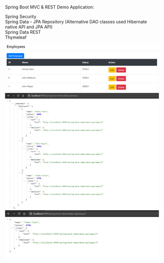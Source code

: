 Spring Boot MVC & REST Demo Application:

Spring Security\
Spring Data - JPA Repository (Alternative DAO classes used Hibernate native API and JPA API)\
Spring Data REST\
Thymeleaf

![ScreenShot](img/spring_boot_demo.png)
![ScreenShot](img/spring_boot_demo_rest.png)
![ScreenShot](img/spring_boot_demo_rest2.png)
